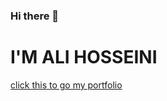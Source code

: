 
<h3> Hi there 👋</h3>
<h1>I'M ALI HOSSEINI</h1>
<a href="https://real-ali.github.io">click this to go my portfolio</a>

<!--
**real-ali/real-ali** is a ✨ _special_ ✨ repository because its `README.md` (this file) appears on your GitHub profile.

Here are some ideas to get you started:

- 🔭 I’m currently working on ...
- 🌱 I’m currently learning ...
- 👯 I’m looking to collaborate on ...
- 🤔 I’m looking for help with ...
- 💬 Ask me about ...
- 📫 How to reach me: ...
- 😄 Pronouns: ...
- ⚡ Fun fact: ...
-->
